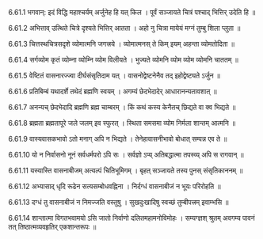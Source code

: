 6.61.1
भगवान्:
इदं विद्धि महाश्चर्यम् अर्जुनेह हि यत् किल ।
पूर्वं सञ्जायते चित्रं पश्चाद् भित्तिर् उदेति हि ॥


6.61.2
अभित्ताव् उत्थिते चित्रे दृश्यते भित्तिर् आतता ।
अहो नु चित्रा मायेयं मग्नं तुम्बु शिला प्लुता ॥


6.61.3
चित्तस्थचित्रसदृशे व्योमात्मनि जगत्त्रये ।
व्योमात्मनस् ते किम् इयम् अहन्ता व्योमतोदिता ॥


6.61.4
सर्गव्योम कृतं व्योम्ना व्योम्नि व्योम विलीयते ।
भुज्यते व्योमनि व्योम व्योम व्योमनि चाततम् ॥


6.61.5
वेष्टितं वासनारज्ज्वा दीर्घसंसृतिदाम यत् ।
वासनोद्वेष्टनेनैव तद् इहोद्वेष्ट्यते ऽर्जुन ॥


6.61.6
प्रतिबिम्बं यथादर्शे तथेदं ब्रह्मणि स्वयम् ।
अगम्यं छेदभेदादेर् आधारानन्यतावशात् ॥


6.61.7
अनन्यच् छेदभेदादि ब्रह्मणि ब्रह्म चाम्बरम् ।
किं कथं कस्य केनैतच् छिद्यते वा क्व भिद्यते ॥


6.61.8
ब्रह्मता ब्रह्मतापूरे जले जलम् इव स्फुरत् ।
स्थिता समसमा व्योम निर्मला शान्तम् आत्मनि ॥


6.61.9
वास्यवासकभावो ऽतो मनाग् अपि न भिद्यते ।
तेनेहावासनीभावो बोधात् सम्पन्न एव ते ॥


6.61.10
यो न निर्वासनो नूनं सर्वधर्मपरो ऽपि सः ।
सर्वज्ञो ऽप्य् अतिबद्धात्मा तपस्व्य् अपि स रागवान् ॥


6.61.11
यस्यास्ति वासनाबीजम् अत्यल्पं चितिभूमिगम् ।
बृहत् सञ्जायते तस्य पुनस् संसृतिकाननम् ॥


6.61.12
अभ्यासाद् धृदि रूढेन सत्यसम्बोधवह्निना ।
निर्दग्धं वासनाबीजं न भूयः परिरोहति ॥


6.61.13
दग्धं तु वासनाबीजं न निमज्जति वस्तुषु ।
सुखदुःखादिषु स्वच्छं तुम्बीपत्त्रम् इवाम्भसि ॥


6.61.14
शान्तात्मा विगतभवामयो ऽसि जातो निर्वाणो दलितमहामनोविमोहः ।
सम्यग्ज्ञश् श्रुतम् अवगम्य पावनं तत् तिष्ठात्मव्यवहृतिर् एकशान्तरूपः ॥

